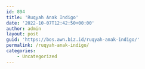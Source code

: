 ```yaml
---
id: 894
title: 'Ruqyah Anak Indigo'
date: '2022-10-07T12:42:50+00:00'
author: admin
layout: post
guid: 'https://bos.awn.biz.id/ruqyah-anak-indigo/'
permalink: /ruqyah-anak-indigo/
categories:
    - Uncategorized
---
```


